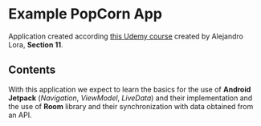 # Example PopCorn App

Application created according [this Udemy course](https://www.udemy.com/course/programacion-android-avanzado-de-principiante-a-experto/) created by Alejandro Lora, **Section 11**. 


## Contents

With this application we expect to learn the basics for the use of **Android Jetpack** (*Navigation*, *ViewModel*, *LiveData*) and their implementation and the use of **Room** library and their synchronization with data obtained from an API.